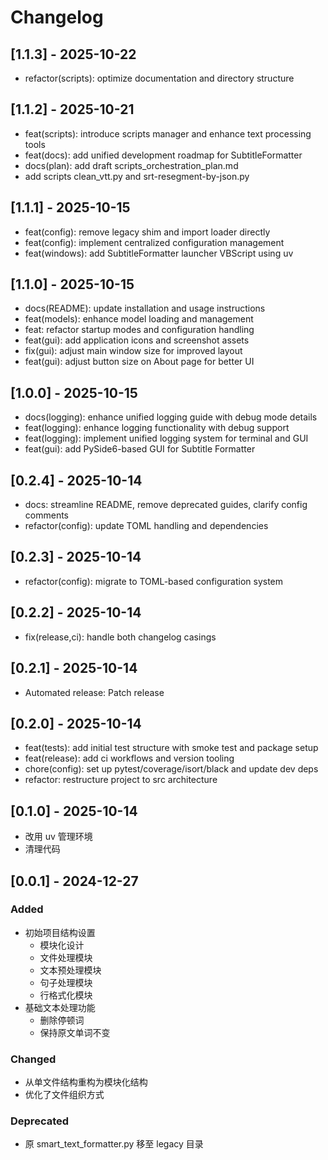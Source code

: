 # Changelog

## [1.1.3] - 2025-10-22

- refactor(scripts): optimize documentation and directory structure

## [1.1.2] - 2025-10-21

- feat(scripts): introduce scripts manager and enhance text processing tools
- feat(docs): add unified development roadmap for SubtitleFormatter
- docs(plan): add draft scripts_orchestration_plan.md
- add scripts clean_vtt.py and srt-resegment-by-json.py

## [1.1.1] - 2025-10-15

- feat(config): remove legacy shim and import loader directly
- feat(config): implement centralized configuration management
- feat(windows): add SubtitleFormatter launcher VBScript using uv

## [1.1.0] - 2025-10-15

- docs(README): update installation and usage instructions
- feat(models): enhance model loading and management
- feat: refactor startup modes and configuration handling
- feat(gui): add application icons and screenshot assets
- fix(gui): adjust main window size for improved layout
- feat(gui): adjust button size on About page for better UI

## [1.0.0] - 2025-10-15

- docs(logging): enhance unified logging guide with debug mode details
- feat(logging): enhance logging functionality with debug support
- feat(logging): implement unified logging system for terminal and GUI
- feat(gui): add PySide6-based GUI for Subtitle Formatter

## [0.2.4] - 2025-10-14

- docs: streamline README, remove deprecated guides, clarify config comments
- refactor(config): update TOML handling and dependencies

## [0.2.3] - 2025-10-14

- refactor(config): migrate to TOML-based configuration system

## [0.2.2] - 2025-10-14

- fix(release,ci): handle both changelog casings

## [0.2.1] - 2025-10-14

- Automated release: Patch release

## [0.2.0] - 2025-10-14

- feat(tests): add initial test structure with smoke test and package setup
- feat(release): add ci workflows and version tooling
- chore(config): set up pytest/coverage/isort/black and update dev deps
- refactor: restructure project to src architecture

## [0.1.0] - 2025-10-14

- 改用 uv 管理环境
- 清理代码

## [0.0.1] - 2024-12-27

### Added
- 初始项目结构设置
  - 模块化设计
  - 文件处理模块
  - 文本预处理模块
  - 句子处理模块
  - 行格式化模块
- 基础文本处理功能
  - 删除停顿词
  - 保持原文单词不变

### Changed
- 从单文件结构重构为模块化结构
- 优化了文件组织方式

### Deprecated
- 原 smart_text_formatter.py 移至 legacy 目录 
